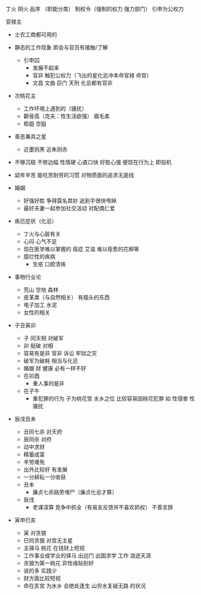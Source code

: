 丁火 阴火 
品序 （职能分类）  制权令（强制的权力 强力部门） 引申为公权力

官禄主 
- 士农工商都可用的
- 静态的工作现象 即会与官员有接触/了解 
  - 引申囚
    - 发展不起来
    - 官非 触犯公权力（飞出的星化忌冲本命官禄 命宫）
    - 文昌 文曲 巨门 天刑 化忌都有官非
- 次桃花主 
  - 工作环境上遇到的（骚扰）
  - 颧骨高（克夫：性生活欲强） 眉毛柔
  - 柜姐 空姐 
- 善恶兼具之星
  - 近墨则黑 近朱则赤
- 不够沉稳 不修边幅 性情硬 心直口快 好胜心强 便现在行为上 即投机 
- 幼年辛苦 能吃苦耐劳的习惯 对物质面的追求无底线 

- 婚姻
  - 好强好胜 争得莫名其妙 追到手很快甩掉
  - 最好夫妻一起参加社交活动 对配偶仁爱
- 疾厄症状（化忌）
  - 丁火与心脏有关
  - 心闷 心气不足 
  - 现在医学难以掌握的 癌症 艾滋 难以痊愈的花柳等
  - 糜烂性的疾病 
    - 生疮 口腔溃疡
- 事物行业论
  - 荒山 空地 森林
  -  皮革类（与自然相关） 有插头的东西
  -  电子加工 水泥
  -  女性的相关
- 子丑寅卯
  - 子 同天相 对破军
  - 卯 挺破 对相
  - 容易有是非 官非 诉讼 牢狱之灾
  - 破军为破耗 相当与化忌
  - 婚姻 财 健康 必有一样不好
  - 在卯酉
    - 重人事的是非
  - 在子午
    - 重犯罪的行为 子为桃花宫 水乡之位 比较容易因桃花犯罪 如 性侵害 性骚扰
- 辰戌丑未
  - 丑同七杀 对天府
  - 辰同杀 对府
  - 动中求财
  - 精蓄成富
  - 辛劳难免
  - 出外比较好 有发展
  - 一分耕耘一分收获
  - 丑未
    - 廉贞七杀路旁埋尸（廉贞化忌才算）
  - 辰戌
    - 老谋深算 竞争中抓全（有易友反馈并不喜欢抓权） 不善言辞 
- 寅申巳亥
  - 寅 对贪狼 
  - 巳同贪狼 对宫无主星
  - 主驿马 桃花 在钱财上短视
  - 工作事业或学业的驿马 出远门 出国求学 工作 浪迹天涯
  - 贪狼为第一桃花 异性缘贴别好
  - 说的多 实践少 
  - 财方面比较短视
  - 命在亥宫 为水乡 会绝处逢生 山穷水复疑无路 的状况